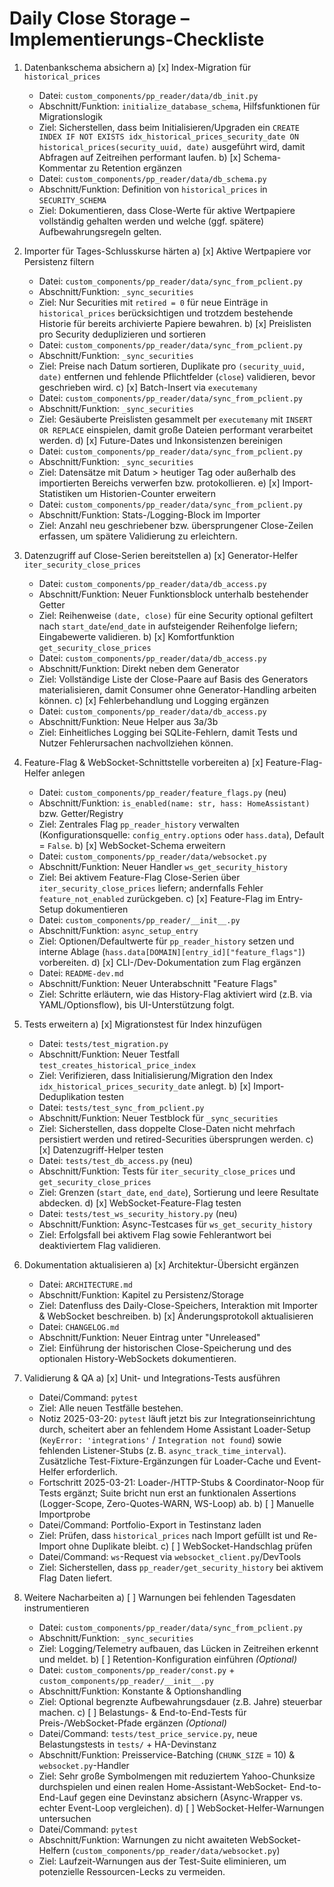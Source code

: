 # Daily Close Storage – Implementierungs-Checkliste

1. Datenbankschema absichern
   a) [x] Index-Migration für `historical_prices`
      - Datei: `custom_components/pp_reader/data/db_init.py`
      - Abschnitt/Funktion: `initialize_database_schema`, Hilfsfunktionen für Migrationslogik
      - Ziel: Sicherstellen, dass beim Initialisieren/Upgraden ein `CREATE INDEX IF NOT EXISTS idx_historical_prices_security_date ON historical_prices(security_uuid, date)` ausgeführt wird, damit Abfragen auf Zeitreihen performant laufen.
   b) [x] Schema-Kommentar zu Retention ergänzen
      - Datei: `custom_components/pp_reader/data/db_schema.py`
      - Abschnitt/Funktion: Definition von `historical_prices` in `SECURITY_SCHEMA`
      - Ziel: Dokumentieren, dass Close-Werte für aktive Wertpapiere vollständig gehalten werden und welche (ggf. spätere) Aufbewahrungsregeln gelten.

2. Importer für Tages-Schlusskurse härten
   a) [x] Aktive Wertpapiere vor Persistenz filtern
      - Datei: `custom_components/pp_reader/data/sync_from_pclient.py`
      - Abschnitt/Funktion: `_sync_securities`
      - Ziel: Nur Securities mit `retired = 0` für neue Einträge in `historical_prices` berücksichtigen und trotzdem bestehende Historie für bereits archivierte Papiere bewahren.
   b) [x] Preislisten pro Security deduplizieren und sortieren
      - Datei: `custom_components/pp_reader/data/sync_from_pclient.py`
      - Abschnitt/Funktion: `_sync_securities`
      - Ziel: Preise nach Datum sortieren, Duplikate pro `(security_uuid, date)` entfernen und fehlende Pflichtfelder (`close`) validieren, bevor geschrieben wird.
   c) [x] Batch-Insert via `executemany`
      - Datei: `custom_components/pp_reader/data/sync_from_pclient.py`
      - Abschnitt/Funktion: `_sync_securities`
      - Ziel: Gesäuberte Preislisten gesammelt per `executemany` mit `INSERT OR REPLACE` einspielen, damit große Dateien performant verarbeitet werden.
   d) [x] Future-Dates und Inkonsistenzen bereinigen
      - Datei: `custom_components/pp_reader/data/sync_from_pclient.py`
      - Abschnitt/Funktion: `_sync_securities`
      - Ziel: Datensätze mit Datum > heutiger Tag oder außerhalb des importierten Bereichs verwerfen bzw. protokollieren.
   e) [x] Import-Statistiken um Historien-Counter erweitern
      - Datei: `custom_components/pp_reader/data/sync_from_pclient.py`
      - Abschnitt/Funktion: Stats-/Logging-Block im Importer
      - Ziel: Anzahl neu geschriebener bzw. übersprungener Close-Zeilen erfassen, um spätere Validierung zu erleichtern.

3. Datenzugriff auf Close-Serien bereitstellen
   a) [x] Generator-Helfer `iter_security_close_prices`
      - Datei: `custom_components/pp_reader/data/db_access.py`
      - Abschnitt/Funktion: Neuer Funktionsblock unterhalb bestehender Getter
      - Ziel: Reihenweise `(date, close)` für eine Security optional gefiltert nach `start_date`/`end_date` in aufsteigender Reihenfolge liefern; Eingabewerte validieren.
   b) [x] Komfortfunktion `get_security_close_prices`
      - Datei: `custom_components/pp_reader/data/db_access.py`
      - Abschnitt/Funktion: Direkt neben dem Generator
      - Ziel: Vollständige Liste der Close-Paare auf Basis des Generators materialisieren, damit Consumer ohne Generator-Handling arbeiten können.
   c) [x] Fehlerbehandlung und Logging ergänzen
      - Datei: `custom_components/pp_reader/data/db_access.py`
      - Abschnitt/Funktion: Neue Helper aus 3a/3b
      - Ziel: Einheitliches Logging bei SQLite-Fehlern, damit Tests und Nutzer Fehlerursachen nachvollziehen können.

4. Feature-Flag & WebSocket-Schnittstelle vorbereiten
   a) [x] Feature-Flag-Helfer anlegen
      - Datei: `custom_components/pp_reader/feature_flags.py` (neu)
      - Abschnitt/Funktion: `is_enabled(name: str, hass: HomeAssistant)` bzw. Getter/Registry
      - Ziel: Zentrales Flag `pp_reader_history` verwalten (Konfigurationsquelle: `config_entry.options` oder `hass.data`), Default = `False`.
   b) [x] WebSocket-Schema erweitern
      - Datei: `custom_components/pp_reader/data/websocket.py`
      - Abschnitt/Funktion: Neuer Handler `ws_get_security_history`
      - Ziel: Bei aktivem Feature-Flag Close-Serien über `iter_security_close_prices` liefern; andernfalls Fehler `feature_not_enabled` zurückgeben.
   c) [x] Feature-Flag im Entry-Setup dokumentieren
      - Datei: `custom_components/pp_reader/__init__.py`
      - Abschnitt/Funktion: `async_setup_entry`
      - Ziel: Optionen/Defaultwerte für `pp_reader_history` setzen und interne Ablage (`hass.data[DOMAIN][entry_id]["feature_flags"]`) vorbereiten.
   d) [x] CLI-/Dev-Dokumentation zum Flag ergänzen
      - Datei: `README-dev.md`
      - Abschnitt/Funktion: Neuer Unterabschnitt "Feature Flags"
      - Ziel: Schritte erläutern, wie das History-Flag aktiviert wird (z.B. via YAML/Optionsflow), bis UI-Unterstützung folgt.

5. Tests erweitern
   a) [x] Migrationstest für Index hinzufügen
      - Datei: `tests/test_migration.py`
      - Abschnitt/Funktion: Neuer Testfall `test_creates_historical_price_index`
      - Ziel: Verifizieren, dass Initialisierung/Migration den Index `idx_historical_prices_security_date` anlegt.
   b) [x] Import-Deduplikation testen
      - Datei: `tests/test_sync_from_pclient.py`
      - Abschnitt/Funktion: Neuer Testblock für `_sync_securities`
      - Ziel: Sicherstellen, dass doppelte Close-Daten nicht mehrfach persistiert werden und retired-Securities übersprungen werden.
   c) [x] Datenzugriff-Helper testen
      - Datei: `tests/test_db_access.py` (neu)
      - Abschnitt/Funktion: Tests für `iter_security_close_prices` und `get_security_close_prices`
      - Ziel: Grenzen (`start_date`, `end_date`), Sortierung und leere Resultate abdecken.
   d) [x] WebSocket-Feature-Flag testen
      - Datei: `tests/test_ws_security_history.py` (neu)
      - Abschnitt/Funktion: Async-Testcases für `ws_get_security_history`
      - Ziel: Erfolgsfall bei aktivem Flag sowie Fehlerantwort bei deaktiviertem Flag validieren.

6. Dokumentation aktualisieren
   a) [x] Architektur-Übersicht ergänzen
      - Datei: `ARCHITECTURE.md`
      - Abschnitt/Funktion: Kapitel zu Persistenz/Storage
      - Ziel: Datenfluss des Daily-Close-Speichers, Interaktion mit Importer & WebSocket beschreiben.
   b) [x] Änderungsprotokoll aktualisieren
      - Datei: `CHANGELOG.md`
      - Abschnitt/Funktion: Neuer Eintrag unter "Unreleased"
      - Ziel: Einführung der historischen Close-Speicherung und des optionalen History-WebSockets dokumentieren.

7. Validierung & QA
   a) [x] Unit- und Integrations-Tests ausführen
      - Datei/Command: `pytest`
      - Ziel: Alle neuen Testfälle bestehen.
      - Notiz 2025-03-20: `pytest` läuft jetzt bis zur Integrationseinrichtung durch, scheitert aber an fehlendem Home Assistant
        Loader-Setup (`KeyError: 'integrations'` / `Integration not found`) sowie fehlenden Listener-Stubs (z. B.
        `async_track_time_interval`). Zusätzliche Test-Fixture-Ergänzungen für Loader-Cache und Event-Helfer erforderlich.
      - Fortschritt 2025-03-21: Loader-/HTTP-Stubs & Coordinator-Noop für Tests ergänzt; Suite bricht nun erst an
        funktionalen Assertions (Logger-Scope, Zero-Quotes-WARN, WS-Loop) ab.
   b) [ ] Manuelle Importprobe
      - Datei/Command: Portfolio-Export in Testinstanz laden
      - Ziel: Prüfen, dass `historical_prices` nach Import gefüllt ist und Re-Import ohne Duplikate bleibt.
   c) [ ] WebSocket-Handschlag prüfen
      - Datei/Command: `ws`-Request via `websocket_client.py`/DevTools
      - Ziel: Sicherstellen, dass `pp_reader/get_security_history` bei aktivem Flag Daten liefert.

8. Weitere Nacharbeiten
   a) [ ] Warnungen bei fehlenden Tagesdaten instrumentieren
      - Datei: `custom_components/pp_reader/data/sync_from_pclient.py`
      - Abschnitt/Funktion: `_sync_securities`
      - Ziel: Logging/Telemetry aufbauen, das Lücken in Zeitreihen erkennt und meldet.
   b) [ ] Retention-Konfiguration einführen *(Optional)*
      - Datei: `custom_components/pp_reader/const.py` + `custom_components/pp_reader/__init__.py`
      - Abschnitt/Funktion: Konstante & Optionshandling
      - Ziel: Optional begrenzte Aufbewahrungsdauer (z.B. Jahre) steuerbar machen.
   c) [ ] Belastungs- & End-to-End-Tests für Preis-/WebSocket-Pfade ergänzen *(Optional)*
      - Datei/Command: `tests/test_price_service.py`, neue Belastungstests in `tests/` + HA-Devinstanz
      - Abschnitt/Funktion: Preisservice-Batching (`CHUNK_SIZE` = 10) & `websocket.py`-Handler
      - Ziel: Sehr große Symbolmengen mit reduziertem Yahoo-Chunksize durchspielen und einen realen Home-Assistant-WebSocket-
        End-to-End-Lauf gegen eine Devinstanz absichern (Async-Wrapper vs. echter Event-Loop vergleichen).
   d) [ ] WebSocket-Helfer-Warnungen untersuchen
      - Datei/Command: `pytest`
      - Abschnitt/Funktion: Warnungen zu nicht awaiteten WebSocket-Helfern (`custom_components/pp_reader/data/websocket.py`)
      - Ziel: Laufzeit-Warnungen aus der Test-Suite eliminieren, um potenzielle Ressourcen-Lecks zu vermeiden.

